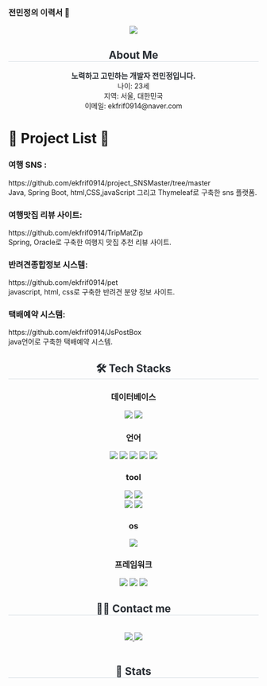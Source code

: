 ### 전민정의 이력서 👋

<!--
**ekfrif0914/ekfrif0914** is a ✨ _special_ ✨ repository because its `README.md` (this file) appears on your GitHub profile.

Here are some ideas to get you started:

- 🔭 I’m currently working on ...
- 🌱 I’m currently learning ...
- 👯 I’m looking to collaborate on ...
- 🤔 I’m looking for help with ...
- 💬 Ask me about ...
- 📫 How to reach me: ...
- 😄 Pronouns: ...
- ⚡ Fun fact: ...
-->

<div align= "center">
    <img src="https://capsule-render.vercel.app/api?type=wave&color=auto&height=180&text=Min%20Jeong%20Jeon&animation=fadeIn&fontColor=000000&fontSize=60" />
    </div>
    <div align= "center"> 
    <h2 style="border-bottom: 1px solid #d8dee4; color: #282d33;"> About Me </h2>  
    <div style="font-weight: 700; font-size: 15px; text-align: center; color: #282d33;"> 노력하고 고민하는 개발자 전민정입니다.
    </div> 
        나이: 23세<br>
        지역: 서울, 대한민국<br>
        이메일: ekfrif0914@naver.com<br>
    </div>
    <h1>🚧 Project List 🚧</h1>
<h3>여행 SNS :</h3> https://github.com/ekfrif0914/project_SNSMaster/tree/master <br>
Java, Spring Boot, html,CSS,javaScript 그리고 Thymeleaf로 구축한 sns 플랫폼. <br>
<h3>여행맛집 리뷰 사이트: </h3>
https://github.com/ekfrif0914/TripMatZip <br>
Spring, Oracle로 구축한 여행지 맛집 추천 리뷰 사이트. <br>
<h3>반려견종합정보 시스템: </h3>
https://github.com/ekfrif0914/pet <br>
javascript, html, css로 구축한 반려견 분양 정보 사이트. <br>
<h3>택배예약 시스템:  </h3>
https://github.com/ekfrif0914/JsPostBox <br>
java언어로 구축한 택배예약 시스템. <br>
    <div align= "center">
    <h2 style="border-bottom: 1px solid #d8dee4; color: #282d33;"> 🛠️ Tech Stacks </h2> 
       <h3>데이터베이스</h3>
                    <img src="https://img.shields.io/badge/Oracle-F80000?style=flat-square&logo=Oracle&logoColor=white">
        <img src="https://img.shields.io/badge/MySQL-4479A1?style=flat-square&logo=MySQL&logoColor=white">
      <h3>  언어</h3>
    <div style="margin: 0 auto; text-align: center;" align= "center"> 
          <img src="https://img.shields.io/badge/jQuery-0769AD?style=flat-square&logo=jQuery&logoColor=white">
          <img src="https://img.shields.io/badge/HTML5-E34F26?style=flat-square&logo=HTML5&logoColor=white">
         <img src="https://img.shields.io/badge/CSS3-1572B6?style=flat-square&logo=CSS3&logoColor=white">
          <img src="https://img.shields.io/badge/Java-007396?style=flat-square&logo=Java&logoColor=white">
          <img src="https://img.shields.io/badge/Javascript-F7DF1E?style=flat-square&logo=Javascript&logoColor=white">
       <h3> tool</h3>
          <img src="https://img.shields.io/badge/Git-F05032?style=flat-square&logo=Git&logoColor=white">
          <img src="https://img.shields.io/badge/Github-181717?style=flat-square&logo=Github&logoColor=white">
          <br/><img src="https://img.shields.io/badge/Bootstrap-7952B3?style=flat-square&logo=Bootstrap&logoColor=white">
          <img src="https://img.shields.io/badge/Android-3DDC84?style=flat-square&logo=Android&logoColor=white"><br>
        <h3>os</h3>
         <img src="https://img.shields.io/badge/Linux-FCC624?style=flat-square&logo=Linux&logoColor=white">
   <h3>   프레임워크</h3>
          <img src="https://img.shields.io/badge/Spring-6DB33F?style=flat-square&logo=Spring&logoColor=white">
          <img src="https://img.shields.io/badge/Spring Boot-6DB33F?style=flat-square&logo=Spring Boot&logoColor=white">
          <img src="https://img.shields.io/badge/Apache Tomcat-F8DC75?style=flat-square&logo=Apache Tomcat&logoColor=white">
          <br/></div>
    </div>
    <div align= "center">
    <h2 style="border-bottom: 1px solid #d8dee4; color: #282d33;"> 🧑‍💻 Contact me </h2> <br> 
    <div align= "center"> <a href=mailto:> <img src="https://img.shields.io/badge/Gmail-EA4335?style=flat-square&logo=Gmail&logoColor=white&link=mailto:"> </a>
         <a href=> <img src="https://img.shields.io/badge/Naver-03C75A?style=flat-square&logo=Naver&logoColor=white&link="> </a>
          </div>  <br> 
    <div align= "center">  </div> 
    </div>
    <div align= "center"> 
    <h2 style="border-bottom: 1px solid #d8dee4; color: #282d33;"> 🏅 Stats </h2> <div align= "center">   </div> 
    </div>
    
    
